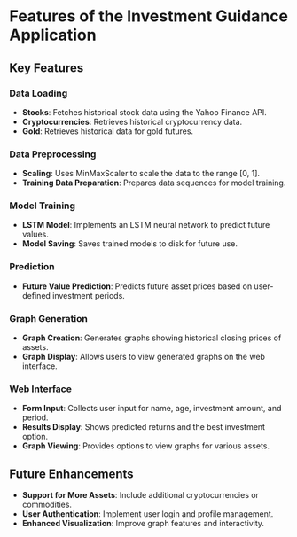 # Features of the Investment Guidance Application

## Key Features

### Data Loading
- **Stocks**: Fetches historical stock data using the Yahoo Finance API.
- **Cryptocurrencies**: Retrieves historical cryptocurrency data.
- **Gold**: Retrieves historical data for gold futures.

### Data Preprocessing
- **Scaling**: Uses MinMaxScaler to scale the data to the range [0, 1].
- **Training Data Preparation**: Prepares data sequences for model training.

### Model Training
- **LSTM Model**: Implements an LSTM neural network to predict future values.
- **Model Saving**: Saves trained models to disk for future use.

### Prediction
- **Future Value Prediction**: Predicts future asset prices based on user-defined investment periods.

### Graph Generation
- **Graph Creation**: Generates graphs showing historical closing prices of assets.
- **Graph Display**: Allows users to view generated graphs on the web interface.

### Web Interface
- **Form Input**: Collects user input for name, age, investment amount, and period.
- **Results Display**: Shows predicted returns and the best investment option.
- **Graph Viewing**: Provides options to view graphs for various assets.

## Future Enhancements
- **Support for More Assets**: Include additional cryptocurrencies or commodities.
- **User Authentication**: Implement user login and profile management.
- **Enhanced Visualization**: Improve graph features and interactivity.